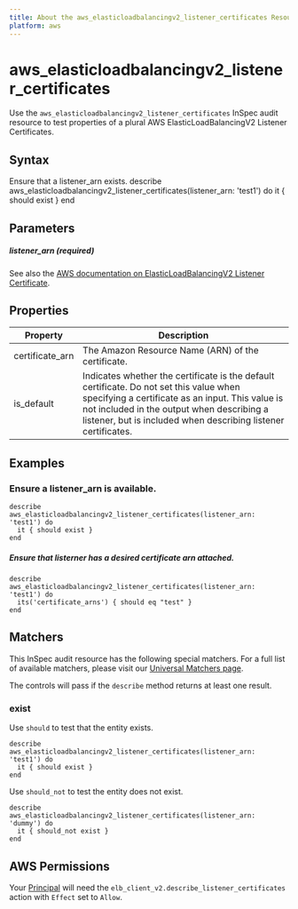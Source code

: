 ```yaml
---
title: About the aws_elasticloadbalancingv2_listener_certificates Resource
platform: aws
---
```


# aws\_elasticloadbalancingv2\_listener\_certificates

Use the `aws_elasticloadbalancingv2_listener_certificates` InSpec audit resource to test properties of a plural AWS ElasticLoadBalancingV2 Listener Certificates.

## Syntax

Ensure that a listener_arn exists.
    describe aws_elasticloadbalancingv2_listener_certificates(listener_arn: 'test1') do
      it { should exist }
    end

## Parameters

##### listener_arn _(required)_

See also the [AWS documentation on ElasticLoadBalancingV2 Listener Certificate](https://docs.aws.amazon.com/AWSCloudFormation/latest/UserGuide/aws-resource-elasticloadbalancingv2-listenercertificate.html).

## Properties

|Property | Description|
| --- | --- |
| certificate_arn | The Amazon Resource Name (ARN) of the certificate. |
| is_default | Indicates whether the certificate is the default certificate. Do not set this value when specifying a certificate as an input. This value is not included in the output when describing a listener, but is included when describing listener certificates. |

## Examples

### Ensure a listener_arn is available.
    describe aws_elasticloadbalancingv2_listener_certificates(listener_arn: 'test1') do
      it { should exist }
    end


##### Ensure that listerner has a desired certificate arn attached.
    describe aws_elasticloadbalancingv2_listener_certificates(listener_arn: 'test1') do
      its('certificate_arns') { should eq "test" }
    end


## Matchers

This InSpec audit resource has the following special matchers. For a full list of available matchers, please visit our [Universal Matchers page](https://www.inspec.io/docs/reference/matchers/).

The controls will pass if the `describe` method returns at least one result.

### exist

Use `should` to test that the entity exists.

    describe aws_elasticloadbalancingv2_listener_certificates(listener_arn: 'test1') do
      it { should exist }
    end

Use `should_not` to test the entity does not exist.
      
    describe aws_elasticloadbalancingv2_listener_certificates(listener_arn: 'dummy') do
      it { should_not exist }
    end

## AWS Permissions

Your [Principal](https://docs.aws.amazon.com/IAM/latest/UserGuide/intro-structure.html#intro-structure-principal) will need the `elb_client_v2.describe_listener_certificates` action with `Effect` set to `Allow`.